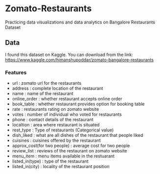 # Zomato-Restaurants
Practicing data visualizations and data analytics on Bangalore Restaurants Dataset

## Data
I found this dataset on Kaggle. You can download from the link: https://www.kaggle.com/himanshupoddar/zomato-bangalore-restaurants
### Features

* url : zomato url for the restaurants 
* address : complete location of the restaurant
* name : name of the restaurant
* online_order : whether restaurant accepts online order
* book_table : whether restaurant provides option for booking table
* rate : restaurants rating on zomato website 
* votes : number of individual who voted for restaurants
* phone : contact details of the restaurant
* localtion : area where restaurant is situated
* rest_type : Type of restaurants (Categorical value)
* dish_liked : what are all dishes of the restaurant that people liked 
* cuisines : cuisines offered by the restaurant
* approx_cost(for two people) : average cost for two people 
* review_list : reviews of the restaurant on zomato website
* menu_item : menu items available in the restuarant
* listed_in(type) : type of the restaurant
* listed_in(city) : locality of the restaurant position
